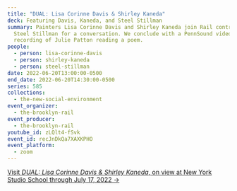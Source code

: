 ```yaml
---
title: "DUAL: Lisa Corinne Davis & Shirley Kaneda"
deck: Featuring Davis, Kaneda, and Steel Stillman
summary: Painters Lisa Corinne Davis and Shirley Kaneda join Rail contributor
  Steel Stillman for a conversation. We conclude with a PennSound video
  recording of Julie Patton reading a poem.
people:
  - person: lisa-corinne-davis
  - person: shirley-kaneda
  - person: steel-stillman
date: 2022-06-20T13:00:00-0500
end_date: 2022-06-20T14:30:00-0500
series: 585
collections:
  - the-new-social-environment
event_organizer:
  - the-brooklyn-rail
event_producer:
  - the-brooklyn-rail
youtube_id: zLQlt4-fSvk
event_id: recJnDkQa7XAXKPHO
event_platform:
  - zoom
---
```

[Visit *DUAL: Lisa Corinne Davis & Shirley Kaneda*, on view at New York Studio School through July 17, 2022 →](https://nyss.org/exhibition/dual-lisa-corinne-davis-shirley-kaneda/)